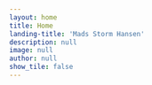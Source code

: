 ```yaml
---
layout: home
title: Home
landing-title: 'Mads Storm Hansen'
description: null
image: null
author: null
show_tile: false
---
```


